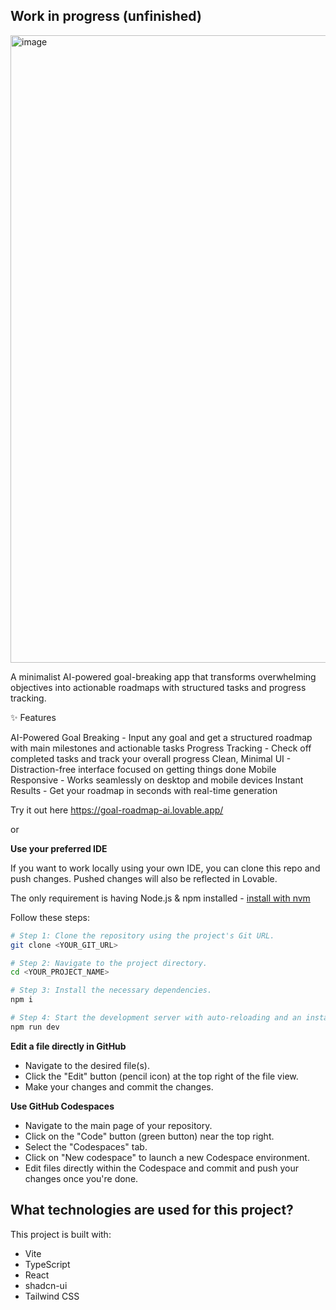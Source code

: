## Work in progress (unfinished)
<img width="1109" height="1004" alt="image" src="https://github.com/user-attachments/assets/81205f43-6488-489a-b87a-20abe06e0da4" />

A minimalist AI-powered goal-breaking app that transforms overwhelming objectives into actionable roadmaps with structured tasks and progress tracking.

✨ Features

AI-Powered Goal Breaking - Input any goal and get a structured roadmap with main milestones and actionable tasks
Progress Tracking - Check off completed tasks and track your overall progress
Clean, Minimal UI - Distraction-free interface focused on getting things done
Mobile Responsive - Works seamlessly on desktop and mobile devices
Instant Results - Get your roadmap in seconds with real-time generation

Try it out here https://goal-roadmap-ai.lovable.app/

or 

**Use your preferred IDE**

If you want to work locally using your own IDE, you can clone this repo and push changes. Pushed changes will also be reflected in Lovable.

The only requirement is having Node.js & npm installed - [install with nvm](https://github.com/nvm-sh/nvm#installing-and-updating)

Follow these steps:

```sh
# Step 1: Clone the repository using the project's Git URL.
git clone <YOUR_GIT_URL>

# Step 2: Navigate to the project directory.
cd <YOUR_PROJECT_NAME>

# Step 3: Install the necessary dependencies.
npm i

# Step 4: Start the development server with auto-reloading and an instant preview.
npm run dev
```

**Edit a file directly in GitHub**

- Navigate to the desired file(s).
- Click the "Edit" button (pencil icon) at the top right of the file view.
- Make your changes and commit the changes.

**Use GitHub Codespaces**

- Navigate to the main page of your repository.
- Click on the "Code" button (green button) near the top right.
- Select the "Codespaces" tab.
- Click on "New codespace" to launch a new Codespace environment.
- Edit files directly within the Codespace and commit and push your changes once you're done.

## What technologies are used for this project?

This project is built with:

- Vite
- TypeScript
- React
- shadcn-ui
- Tailwind CSS

